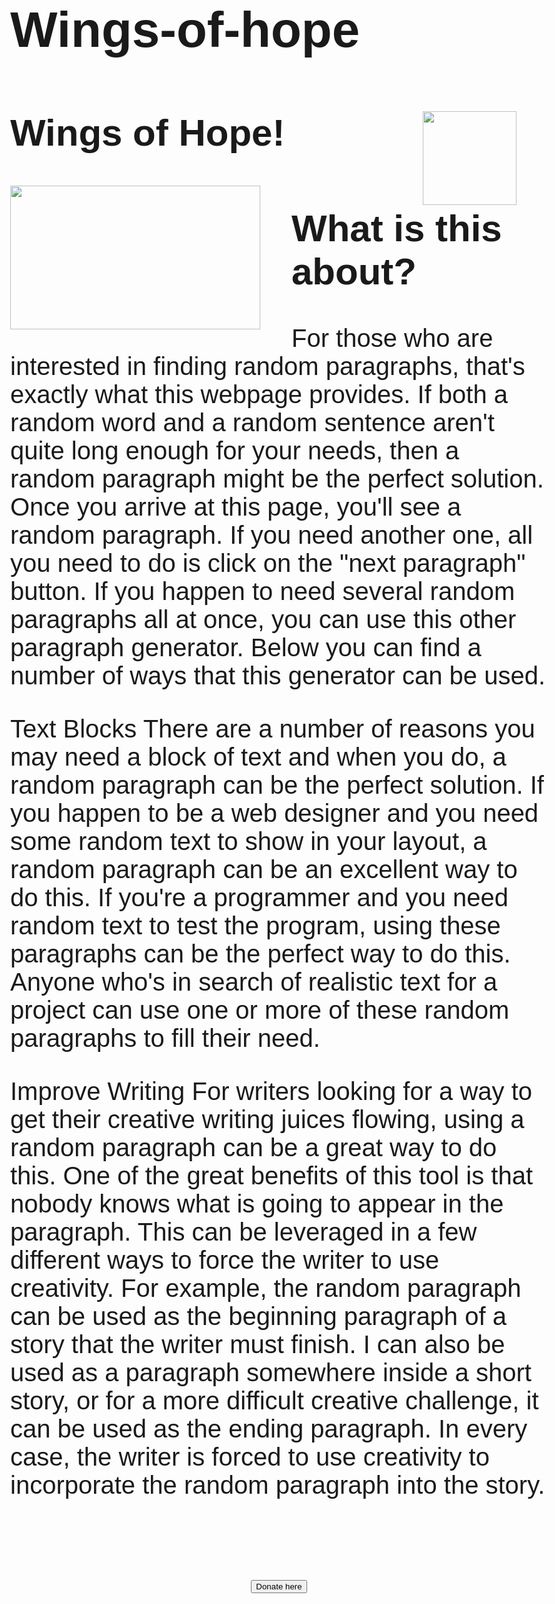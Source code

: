 # Wings-of-hope
<!DOCTYPE html>
<html>
    <title>Wings of hope!</title>
    <head>
<body>
    
<div class="rectangle"></div>
<head>
<meta name="viewport" content="width=device-width, initial-scale=1">
<style>
body {
  margin: 0;
  font-family: Arial, Helvetica, sans-serif;
  font-size: 40px;
}

.header {
  padding: 10px 16px;
  background-image: url("https://www.afterclap.net/wp-content/uploads/2020/12/maxresdefault.jpg");
  color: #f1f1f1;
}

.content {
  padding: 16px;
}

.sticky {
  position: fixed;
  top: 0;
  width: 100%;
}

.sticky + .content {
  padding-top: 102px;
}
</style>
</head>
<body>

<div class="header" id="myHeader">
     <img class="school" src="https://resources.finalsite.net/images/f_auto,q_auto,t_image_size_2/v1534957632/sebmatcom/byi8e5ndblsgv30oqhs6/SECoE_Logo.png">
  <h2>Wings of Hope!</h2>
</div>
</div>

<script>
window.onscroll = function() {myFunction()};

var header = document.getElementById("myHeader");
var sticky = header.offsetTop;

function myFunction() {
  if (window.pageYOffset > sticky) {
    header.classList.add("sticky");
  } else {
    header.classList.remove("sticky");
  }
}
</script>
<style>
    img.school{
        Width: 150px;
        Height: 150px;
        float: right;
        clear: right;
        margin-right: 50px;
    }
    img.pic-logo{
        Width: 400px;
        Height: 230px;
        float: left;
        clear: left;
        margin-right: 50px;
        
    }
    
</style>
  <img class="pic-logo" src="https://media.discordapp.net/attachments/761641564879192105/827145820197355550/image0.png">
<h2>What is this about?</h2>
<p>For those who are interested in finding random paragraphs, that's exactly what this webpage provides. If both a random word and a random sentence aren't quite long enough for your needs, then a random paragraph might be the perfect solution. Once you arrive at this page, you'll see a random paragraph. If you need another one, all you need to do is click on the "next paragraph" button. If you happen to need several random paragraphs all at once, you can use this other paragraph generator. Below you can find a number of ways that this generator can be used.

Text Blocks
There are a number of reasons you may need a block of text and when you do, a random paragraph can be the perfect solution. If you happen to be a web designer and you need some random text to show in your layout, a random paragraph can be an excellent way to do this. If you're a programmer and you need random text to test the program, using these paragraphs can be the perfect way to do this. Anyone who's in search of realistic text for a project can use one or more of these random paragraphs to fill their need.

Improve Writing
For writers looking for a way to get their creative writing juices flowing, using a random paragraph can be a great way to do this. One of the great benefits of this tool is that nobody knows what is going to appear in the paragraph. This can be leveraged in a few different ways to force the writer to use creativity. For example, the random paragraph can be used as the beginning paragraph of a story that the writer must finish. I can also be used as a paragraph somewhere inside a short story, or for a more difficult creative challenge, it can be used as the ending paragraph. In every case, the writer is forced to use creativity to incorporate the random paragraph into the story.</p>
<style>
.center {
  display: flex;
  justify-content: center;
  align-items: center;
  height: 200px;
}
</style>
</head>
<body>
<div class="center">
  <a href="https://scrimba.com/scrim/co0f945678221c301df2efdad"><button>Donate here</button></a>
</div>
</body>
    
    
</html>
